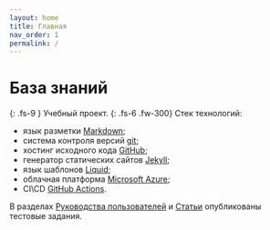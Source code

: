 ```yaml
---
layout: home
title: Главная
nav_order: 1
permalink: /
---
```

# База знаний
{: .fs-9 }
Учебный проект.
{: .fs-6 .fw-300}
Стек технологий:
 - язык разметки [Markdown](https://daringfireball.net/projects/markdown);
 - система контроля версий [git](https://git-scm.com);
 - хостинг исходного кода [GitHub](https://github.com);
 - генератор статических сайтов [Jekyll](https://jekyllrb);
 - язык шаблонов [Liquid](https://shopify.github.io/liquid/);
 - облачная платформа [Microsoft Azure](https://azure.microsoft.com);
 - CI\CD [GitHub Actions](https://github.com/features/actions).

В разделах [Руководства пользователей](https://digit-dev.net/docs/User-manual/) и [Статьи](https://digit-dev.net/docs/Topic)
опубликованы тестовые задания.



